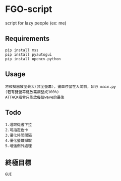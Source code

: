# FGO-script

script for lazy people (ex: me)

## Requirements

```
pip install mss
pip install pyautogui
pip install opencv-python
```

## Usage
```
將模擬器放至最大(非全螢幕)，畫面停留在入關前，執行 main.py
(若有雙螢幕縮放需調整成100%)
ATTACK指令只能放每個wave的最後
```

## Todo
```
1.選取從者下拉
2.可指定色卡
3.優化時間間隔
4.優化螢幕擷取
5.增強例外處理
```

## 終極目標
```
GUI
```